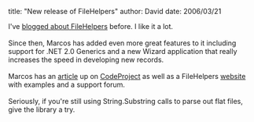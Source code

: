 
title: "New release of FileHelpers"
author: David
date: 2006/03/21

I've <a href="http://www.mohundro.com/blog/PermaLink,guid,78c670c2-8cd1-4430-8d40-c559fa315149.aspx">blogged about FileHelpers</a> before. I like it a lot.<br /><br />Since then, Marcos has added even more great features to it including support for .NET 2.0 Generics and a new Wizard application that really increases the speed in developing new records.<br /><br />Marcos has an <a href="http://www.codeproject.com/useritems/filehelpers.asp">article</a> up on <a href="http://www.codeproject.com/">CodeProject</a> as well as a FileHelpers <a href="http://filehelpers.sourceforge.net/">website</a> with examples and a support forum.<br /><br />Seriously, if you're still using String.Substring calls to parse out flat files, give the library a try.<br />
